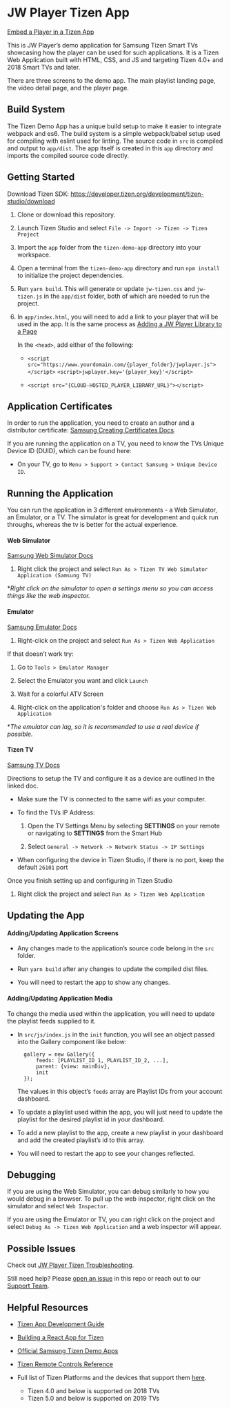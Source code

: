 # JW Player Tizen App

[Embed a Player in a Tizen App](https://developer.jwplayer.com/jwplayer/docs/jw8-embed-a-player-in-a-tizen-app)

This is JW Player’s demo application for Samsung Tizen Smart TVs showcasing how the player can be used for such applications. It is a Tizen Web Application built with HTML, CSS, and JS and targeting Tizen 4.0+ and 2018 Smart TVs and later.

There are three screens to the demo app. The main playlist landing page, the video detail page, and the player page.

    
## Build System

The Tizen Demo App has a unique build setup to make it easier to integrate webpack and es6. The build system is a simple webpack/babel setup used for compiling with eslint used for linting. The source code in `src` is compiled and output to `app/dist`. The app itself is created in this `app` directory and imports the compiled source code directly.

## Getting Started

Download Tizen SDK: https://developer.tizen.org/development/tizen-studio/download

1. Clone or download this repository.
    
2. Launch Tizen Studio and select `File -> Import -> Tizen -> Tizen Project`
    
3. Import the `app` folder from the `tizen-demo-app` directory into your workspace.

4. Open a terminal from the `tizen-demo-app` directory and run `npm install` to initialize the project dependencies.
    
5. Run `yarn build`. This will generate or update `jw-tizen.css` and `jw-tizen.js` in the `app/dist` folder, both of which are needed to run the project.
    
6. In `app/index.html`, you will need to add a link to your player that will be used in the app. It is the same process as [Adding a JW Player Library to a Page](https://developer.jwplayer.com/jwplayer/docs/jw8-add-a-player-library)

	In the `<head>`, add either of the following:
    
	- `<script src="https://www.yourdomain.com/{player_folder}/jwplayer.js"></script>`
  `<script>jwplayer.key='{player_key}'</script>`
    
	- `<script src="{CLOUD-HOSTED_PLAYER_LIBRARY_URL}"></script>`
    

## Application Certificates

In order to run the application, you need to create an author and a distributor certificate: [Samsung Creating Certificates Docs](https://developer.samsung.com/SmartTV/develop/getting-started/setting-up-sdk/creating-certificates.html).

If you are running the application on a TV, you need to know the TVs Unique Device ID (DUID), which can be found here:

-  On your TV, go to `Menu > Support > Contact Samsung > Unique Device ID`.
    

## Running the Application

You can run the application in 3 different environments - a Web Simulator, an Emulator, or a TV. The simulator is great for development and quick run throughs, whereas the tv is better for the actual experience.

#### Web Simulator
[Samsung Web Simulator Docs](https://developer.samsung.com/smarttv/develop/getting-started/using-sdk/tv-simulator.html)

1. Right click the project and select `Run As > Tizen TV Web Simulator Application (Samsung TV)`

**Right click on the simulator to open a settings menu so you can access things like the web inspector.*

#### Emulator
[Samsung Emulator Docs](https://developer.samsung.com/smarttv/develop/getting-started/using-sdk/tv-emulator.html)

1. Right-click on the project and select `Run As > Tizen Web Application`

If that doesn’t work try:
    
1. Go to `Tools > Emulator Manager`
    
2. Select the Emulator you want and click `Launch`
    
3. Wait for a colorful ATV Screen
    
4. Right-click on the application's folder and choose `Run As > Tizen Web Application`

**The emulator can lag, so it is recommended to use a real device if possible.*

#### Tizen TV
[Samsung TV Docs](https://developer.samsung.com/SmartTV/develop/getting-started/using-sdk/tv-device.html)

Directions to setup the TV and configure it as a device are outlined in the linked doc.

- Make sure the TV is connected to the same wifi as your computer.
    
- To find the TVs IP Address:
    
	1. Open the TV Settings Menu by selecting **SETTINGS** on your remote or navigating to **SETTINGS** from the Smart Hub
    
	2. Select `General -> Network -> Network Status -> IP Settings`
    
- When configuring the device in Tizen Studio, if there is no port, keep the default `26101` port
 
Once you finish setting up and configuring in Tizen Studio

1. Right click the project and select `Run As > Tizen Web Application`
    

## Updating the App

#### Adding/Updating Application Screens

- Any changes made to the application’s source code belong in the `src` folder.
    
- Run `yarn build` after any changes to update the compiled dist files.

- You will need to restart the app to show any changes.

#### Adding/Updating Application Media

To change the media used within the application, you will need to update the playlist feeds supplied to it.
    
- In `src/js/index.js` in the `init` function, you will see an object passed into the Gallery component like below:

		gallery = new Gallery({  
			feeds: [PLAYLIST_ID_1, PLAYLIST_ID_2, ...],  
			parent: {view: mainDiv},  
			init  
		});

	The values in this object’s `feeds` array are Playlist IDs from your account dashboard.
    
- To update a playlist used within the app, you will just need to update the playlist for the desired playlist id in your dashboard.
    
- To add a new playlist to the app, create a new playlist in your dashboard and add the created playlist’s id to this array.
    
- You will need to restart the app to see your changes reflected.
    

## Debugging

If you are using the Web Simulator, you can debug similarly to how you would debug in a browser. To pull up the web inspector, right click on the simulator and select `Web Inspector`.

If you are using the Emulator or TV, you can right click on the project and select `Debug As -> Tizen Web Application` and a web inspector will appear.

## Possible Issues

Check out [JW Player Tizen Troubleshooting](https://developer.jwplayer.com/jwplayer/docs/troubleshoot-tizen-app-issues).

Still need help? Please [open an issue](https://github.com/jwplayer/jwplayer-tizen-app/issues) in this repo or reach out to our [Support Team](https://support.jwplayer.com/submit-support-case).
  

Helpful Resources
------------

- [Tizen App Development Guide](https://medium.com/norigintech/the-ultimate-guide-to-samsung-tizen-tv-web-development-f4613f672368)

- [Building a React App for Tizen](https://stackoverflow.com/a/59603438)

- [Official Samsung Tizen Demo Apps](https://github.com/Samsung/TizenTVApps)

- [Tizen Remote Controls Reference](https://developer.samsung.com/SmartTV/develop/guides/user-interaction/remote-control.html#)

- Full list of Tizen Platforms and the devices that support them [here](https://developer.samsung.com/smarttv/develop/specifications/tv-model-groups.html).
	- Tizen 4.0 and below is supported on 2018 TVs
	- Tizen 5.0 and below is supported on 2019 TVs